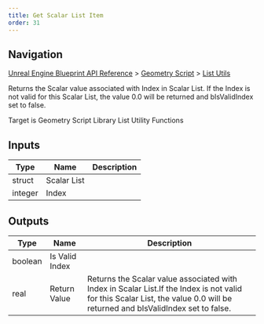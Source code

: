 ```yaml
---
title: Get Scalar List Item
order: 31
---
```

## Navigation

[Unreal Engine Blueprint API Reference](https://dev.epicgames.com/documentation/en-us/unreal-engine/BlueprintAPI) > [Geometry Script](https://dev.epicgames.com/documentation/en-us/unreal-engine/BlueprintAPI/GeometryScript) > [List Utils](https://dev.epicgames.com/documentation/en-us/unreal-engine/BlueprintAPI/GeometryScript/ListUtils)

Returns the Scalar value associated with Index in Scalar List.
If the Index is not valid for this Scalar List, the value 0.0 will be returned and bIsValidIndex set to false.

Target is Geometry Script Library List Utility Functions

## Inputs

| Type | Name | Description |
| --- | --- | --- |
| struct | Scalar List |  |
| integer | Index |  |

## Outputs

| Type | Name | Description |
| --- | --- | --- |
| boolean | Is Valid Index |  |
| real | Return Value | Returns the Scalar value associated with Index in Scalar List.If the Index is not valid for this Scalar List, the value 0.0 will be returned and bIsValidIndex set to false. |
